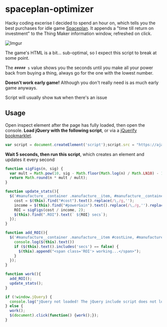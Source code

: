 # spaceplan-optimizer

Hacky coding excerise I decided to spend an hour on, which tells you the best purchases for idle game [Spaceplan](http://jhollands.co.uk/spaceplan/). It appends a "time till return on investment" to the Thing Maker information window, refreshed on click.

![Imgur](http://i.imgur.com/fEBtxyh.gif)

The game's HTML is a bit... sub-optimal, so I expect this script to break at some point.

The `##### s` value shows you the seconds until you make all your power back from buying a thing, always go for the one with the lowest number.

**Doesn't work early game!** Although you don't really need is as much early game anyways.

Script will usually show `NaN` when there's an issue

## Usage

Open inspect element after the page has fully loaded, then open the console. **Load jQuery with the following script**, or via a [jQuerify bookmarklet](https://mreidsma.github.io/bookmarklets/jquerify.html).

```javascript
var script = document.createElement('script');script.src = "https://ajax.googleapis.com/ajax/libs/jquery/2.2.0/jquery.min.js";document.getElementsByTagName('head')[0].appendChild(script);
```

**Wait 5 seconds, then run this script**, which creates an element and updates it every second

```javascript
function sigFigs(n, sig) {
  var mult = Math.pow(10, sig - Math.floor(Math.log(n) / Math.LN10) - 1);
  return Math.round(n * mult / mult);
}

function update_stats(){
  $('#manufacture__container .manufacture__item, #manufacture__container .manufacture__item--locked').each(function() {
    cost = $(this).find("#cost").text().replace(/\,/g,'');
    income = $(this).find("#powerGain").text().replace(/\,/g,'').replace('w/sec','');
    ROI = sigFigs(cost / income, 2);
    $(this).find(".ROI").text(` ${ROI} secs`);
  });
}

function add_ROI(){
  $('#manufacture__container .manufacture__item #costLine, #manufacture__container manufacture__item--locked #costLine').each(function() {
    console.log($(this).text())
    if ($(this).text().includes('secs') == false) {
      $(this).append("<span class='ROI'> working...</span>");
    }
  });
}

function work(){
  add_ROI();
  update_stats();
}

if (!window.jQuery) {
  console.log("jQuery not loaded! The jQuery include script does not load in immediately, so either wait a few seconds or try to load it again");
} else {
  work();
  $(document).click(function() {work();});
}
```
